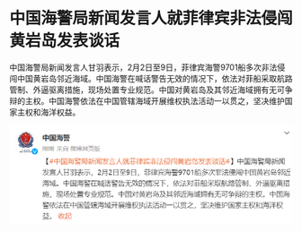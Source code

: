 # 中国海警局新闻发言人就菲律宾非法侵闯黄岩岛发表谈话

中国海警局新闻发言人甘羽表示，2月2日至9日，菲律宾海警9701船多次非法侵闯中国黄岩岛邻近海域。中国海警在喊话警告无效的情况下，依法对菲船采取航路管制、外逼驱离措施，现场处置专业规范。中国对黄岩岛及其邻近海域拥有无可争辩的主权。中国海警依法在中国管辖海域开展维权执法活动一以贯之，坚决维护国家主权和海洋权益。

![2ef6216d0aa10fbe15c43b0285a77dce.jpg](https://raw.githubusercontent.com/qqhsx/qqnews_image/main/2024/02/11/中国海警局新闻发言人就菲律宾非法侵闯黄岩岛发表谈话/2ef6216d0aa10fbe15c43b0285a77dce.jpg)

